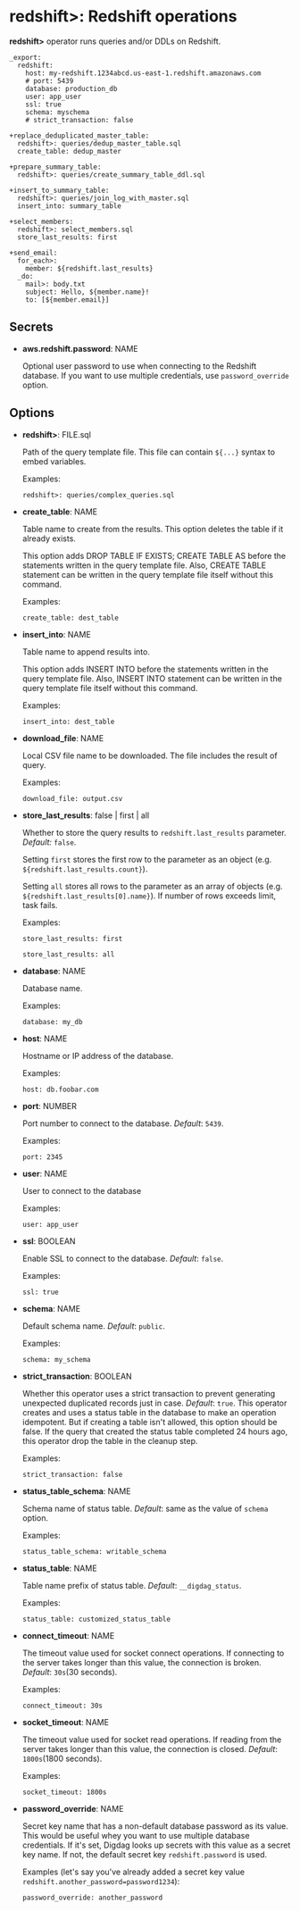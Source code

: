 # redshift>: Redshift operations

**redshift>** operator runs queries and/or DDLs on Redshift.

```
_export:
  redshift:
    host: my-redshift.1234abcd.us-east-1.redshift.amazonaws.com
    # port: 5439
    database: production_db
    user: app_user
    ssl: true
    schema: myschema
    # strict_transaction: false

+replace_deduplicated_master_table:
  redshift>: queries/dedup_master_table.sql
  create_table: dedup_master

+prepare_summary_table:
  redshift>: queries/create_summary_table_ddl.sql

+insert_to_summary_table:
  redshift>: queries/join_log_with_master.sql
  insert_into: summary_table

+select_members:
  redshift>: select_members.sql
  store_last_results: first

+send_email:
  for_each>:
    member: ${redshift.last_results}
  _do:
    mail>: body.txt
    subject: Hello, ${member.name}!
    to: [${member.email}]
```

## Secrets

* **aws.redshift.password**: NAME

  Optional user password to use when connecting to the Redshift database. If you want to use multiple credentials, use `password_override` option.

## Options

* **redshift>**: FILE.sql

  Path of the query template file. This file can contain `${...}` syntax to embed variables.

  Examples:

  ```
  redshift>: queries/complex_queries.sql
  ```

* **create_table**: NAME

  Table name to create from the results. This option deletes the table if it already exists.

  This option adds DROP TABLE IF EXISTS; CREATE TABLE AS before the statements written in the query template file. Also, CREATE TABLE statement can be written in the query template file itself without this command.

  Examples:

  ```
  create_table: dest_table
  ```

* **insert_into**: NAME

  Table name to append results into.

  This option adds INSERT INTO before the statements written in the query template file. Also, INSERT INTO statement can be written in the query template file itself without this command.

  Examples:

  ```
  insert_into: dest_table
  ```

* **download_file**: NAME

  Local CSV file name to be downloaded. The file includes the result of query.

  Examples:

  ```
  download_file: output.csv
  ```

* **store_last_results**: false | first | all

  Whether to store the query results to ``redshift.last_results`` parameter. *Default:* `false`.

  Setting ``first`` stores the first row to the parameter as an object (e.g. ``${redshift.last_results.count}``).

  Setting ``all`` stores all rows to the parameter as an array of objects (e.g. ``${redshift.last_results[0].name}``). If number of rows exceeds limit, task fails.

  Examples:

  ```
  store_last_results: first
  ```

  ```
  store_last_results: all
  ```

* **database**: NAME

  Database name.

  Examples:

  ```
  database: my_db
  ```

* **host**: NAME

  Hostname or IP address of the database.

  Examples:

  ```
  host: db.foobar.com
  ```

* **port**: NUMBER

  Port number to connect to the database. *Default*: `5439`.

  Examples:

  ```
  port: 2345
  ```

* **user**: NAME

  User to connect to the database

  Examples:

  ```
  user: app_user
  ```

* **ssl**: BOOLEAN

  Enable SSL to connect to the database. *Default*: `false`.

  Examples:

  ```
  ssl: true
  ```

* **schema**: NAME

  Default schema name. *Default*: `public`.

  Examples:

  ```
  schema: my_schema
  ```

* **strict_transaction**: BOOLEAN

  Whether this operator uses a strict transaction to prevent generating unexpected duplicated records just in case. *Default*: `true`.
  This operator creates and uses a status table in the database to make an operation idempotent. But if creating a table isn't allowed, this option should be false.
  If the query that created the status table completed 24 hours ago, this operator drop the table in the cleanup step.

  Examples:

  ```
  strict_transaction: false
  ```

* **status_table_schema**: NAME

  Schema name of status table. *Default*: same as the value of `schema` option.

  Examples:

  ```
  status_table_schema: writable_schema
  ```

* **status_table**: NAME

  Table name prefix of status table. *Default*: `__digdag_status`.

  Examples:

  ```
  status_table: customized_status_table
  ```

* **connect_timeout**: NAME

  The timeout value used for socket connect operations. If connecting to the server takes longer than this value, the connection is broken. *Default*: `30s`(30 seconds).

  Examples:

  ```
  connect_timeout: 30s
  ```
  
* **socket_timeout**: NAME

  The timeout value used for socket read operations. If reading from the server takes longer than this value, the connection is closed. *Default*: `1800s`(1800 seconds).

  Examples:

  ```
  socket_timeout: 1800s
  ```

* **password_override**: NAME

  Secret key name that has a non-default database password as its value. This would be useful whey you want to use multiple database credentials. If it's set, Digdag looks up secrets with this value as a secret key name. If not, the default secret key `redshift.password` is used.

  Examples (let's say you've already added a secret key value `redshift.another_password=password1234`):

  ```
  password_override: another_password
  ```

